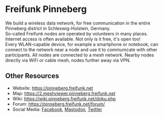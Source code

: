 # Freifunk Pinneberg
We build a wireless data network, for free communication in the entire Pinneberg district in Schleswig-Holstein, Germany.  
So-called Freifunk nodes are operated by volunteers in many places. Internet access is often available. Not only is it free, it's open too!  
Every WLAN-capable device, for example a smartphone or notebook, can connect to the network near a node and use it to communicate with other participants.
All nodes are connected to a mesh network. Nearby nodes directly via WiFi or cable mesh, nodes further away via VPN.
            
## Other Resources
- Website: https://pinneberg.freifunk.net
- Map: https://2.meshviewer.pinneberg.freifunk.net
- Wiki: https://wiki.pinneberg.freifunk.net/doku.php
- Forum: https://pinneberg.freifunk.net/forum/
- Social Media: [Facebook](https://www.facebook.com/FreifunkPinneberg/), [Mastodon](https://norden.social/@FreifunkPI), [Twitter](https://twitter.com/FreifunkPI)
